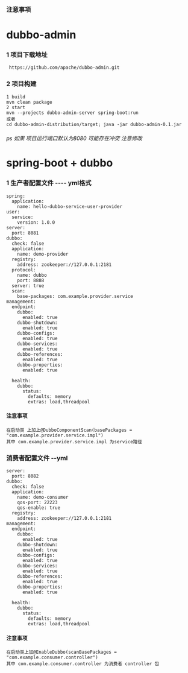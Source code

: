 ### 注意事项
# dubbo-admin
### 1 项目下载地址
     https://github.com/apache/dubbo-admin.git

### 2 项目构建
    1 build
    mvn clean package
    2 start
    mvn --projects dubbo-admin-server spring-boot:run
    或者
    cd dubbo-admin-distribution/target; java -jar dubbo-admin-0.1.jar
###### ps 如果 项目运行端口默认为8080 可能存在冲突 注意修改
# spring-boot + dubbo
### 1 生产者配置文件  ----  yml格式
    spring:
      application:
        name: hello-dubbo-service-user-provider
    user:
      service:
        version: 1.0.0
    server:
      port: 8081
    dubbo:
      check: false
      application:
        name: demo-provider
      registry:
        address: zookeeper://127.0.0.1:2181
      protocol:
        name: dubbo
        port: 8888
      server: true
      scan:
        base-packages: com.example.provider.service
    management:
      endpoint:
        dubbo:
          enabled: true
        dubbo-shutdown:
          enabled: true
        dubbo-configs:
          enabled: true
        dubbo-services:
          enabled: true
        dubbo-references:
          enabled: true
        dubbo-properties:
          enabled: true
    
      health:
        dubbo:
          status:
            defaults: memory
            extras: load,threadpool
#### 注意事项
    在启动类 上加上@DubboComponentScan(basePackages = "com.example.provider.service.impl")
    其中 com.example.provider.service.impl 为service路径
### 消费者配置文件 --yml
    server:
      port: 8082
    dubbo:
      check: false
      application:
        name: demo-consumer
        qos-port: 22223
        qos-enable: true
      registry:
        address: zookeeper://127.0.0.1:2181
    management:
      endpoint:
        dubbo:
          enabled: true
        dubbo-shutdown:
          enabled: true
        dubbo-configs:
          enabled: true
        dubbo-services:
          enabled: true
        dubbo-references:
          enabled: true
        dubbo-properties:
          enabled: true
    
      health:
        dubbo:
          status:
            defaults: memory
            extras: load,threadpool
#### 注意事项
    在启动类上加@EnableDubbo(scanBasePackages = "com.example.consumer.controller")
    其中 com.example.consumer.controller 为消费者 controller 包
    
